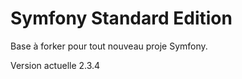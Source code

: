 Symfony Standard Edition
========================

Base à forker pour tout nouveau proje Symfony.

Version actuelle 2.3.4
